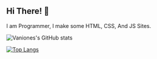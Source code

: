 ## Hi There! 👋


I am Programmer, I make some HTML, CSS, And JS Sites.


![Vaniones's GitHub stats](https://github-readme-stats.vercel.app/api?username=vaniones&bg_color=30,e96443,904e95&title_color=fff&text_color=fff)
&nbsp;



[![Top Langs](https://github-readme-stats.vercel.app/api/top-langs/?username=vaniones&exclude_repo=git&bg_color=30,e96443,904e95&title_color=fff&text_color=fff)](https://github.com/Vaniones/git)


<!---
Hello! i'm @Vaniones. I Make HTML Sites and CSS Styles, i Programmer, Make the site and HTML and CSS.
--->
